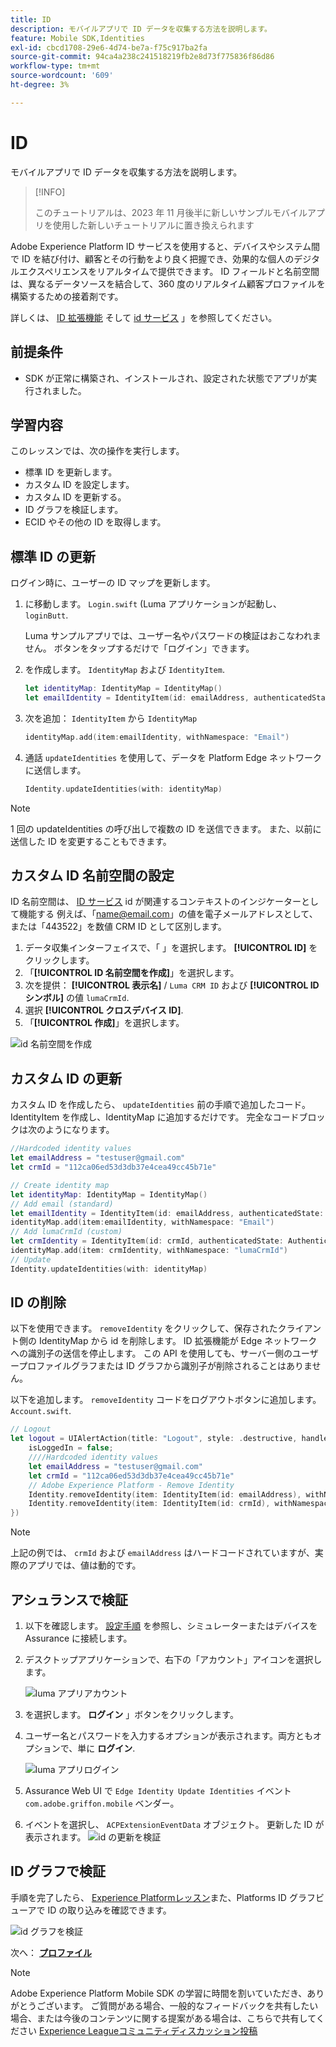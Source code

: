 ```yaml
---
title: ID
description: モバイルアプリで ID データを収集する方法を説明します。
feature: Mobile SDK,Identities
exl-id: cbcd1708-29e6-4d74-be7a-f75c917ba2fa
source-git-commit: 94ca4a238c241518219fb2e8d73f775836f86d86
workflow-type: tm+mt
source-wordcount: '609'
ht-degree: 3%

---
```


# ID

モバイルアプリで ID データを収集する方法を説明します。

>[!INFO]
>
> このチュートリアルは、2023 年 11 月後半に新しいサンプルモバイルアプリを使用した新しいチュートリアルに置き換えられます

Adobe Experience Platform ID サービスを使用すると、デバイスやシステム間で ID を結び付け、顧客とその行動をより良く把握でき、効果的な個人のデジタルエクスペリエンスをリアルタイムで提供できます。 ID フィールドと名前空間は、異なるデータソースを結合して、360 度のリアルタイム顧客プロファイルを構築するための接着剤です。

詳しくは、 [ID 拡張機能](https://developer.adobe.com/client-sdks/documentation/identity-for-edge-network/) そして [id サービス](https://experienceleague.adobe.com/docs/experience-platform/identity/home.html?lang=ja) 」を参照してください。

## 前提条件

* SDK が正常に構築され、インストールされ、設定された状態でアプリが実行されました。

## 学習内容

このレッスンでは、次の操作を実行します。

* 標準 ID を更新します。
* カスタム ID を設定します。
* カスタム ID を更新する。
* ID グラフを検証します。
* ECID やその他の ID を取得します。

## 標準 ID の更新

ログイン時に、ユーザーの ID マップを更新します。

1. に移動します。 `Login.swift` (Luma アプリケーションが起動し、 `loginButt`.

   Luma サンプルアプリでは、ユーザー名やパスワードの検証はおこなわれません。 ボタンをタップするだけで「ログイン」できます。

1. を作成します。 `IdentityMap` および `IdentityItem`.

   ```swift
   let identityMap: IdentityMap = IdentityMap()
   let emailIdentity = IdentityItem(id: emailAddress, authenticatedState: AuthenticatedState.authenticated)
   ```

1. 次を追加： `IdentityItem` から `IdentityMap`

   ```swift
   identityMap.add(item:emailIdentity, withNamespace: "Email")
   ```

1. 通話 `updateIdentities` を使用して、データを Platform Edge ネットワークに送信します。

   ```swift
   Identity.updateIdentities(with: identityMap)
   ```

>[!NOTE]
>
>1 回の updateIdentities の呼び出しで複数の ID を送信できます。 また、以前に送信した ID を変更することもできます。


## カスタム ID 名前空間の設定

ID 名前空間は、 [ID サービス](https://experienceleague.adobe.com/docs/experience-platform/identity/home.html?lang=ja) id が関連するコンテキストのインジケーターとして機能する 例えば、「name@email.com」の値を電子メールアドレスとして、または「443522」を数値 CRM ID として区別します。

1. データ収集インターフェイスで、「 」を選択します。 **[!UICONTROL ID]** をクリックします。
1. 「**[!UICONTROL ID 名前空間を作成]**」を選択します。
1. 次を提供： **[!UICONTROL 表示名]** / `Luma CRM ID` および **[!UICONTROL ID シンボル]** の値 `lumaCrmId`.
1. 選択 **[!UICONTROL クロスデバイス ID]**.
1. 「**[!UICONTROL 作成]**」を選択します。

![id 名前空間を作成](assets/mobile-identity-create.png)

## カスタム ID の更新

カスタム ID を作成したら、 `updateIdentities` 前の手順で追加したコード。 IdentityItem を作成し、IdentityMap に追加するだけです。 完全なコードブロックは次のようになります。

```swift
//Hardcoded identity values
let emailAddress = "testuser@gmail.com"
let crmId = "112ca06ed53d3db37e4cea49cc45b71e"

// Create identity map
let identityMap: IdentityMap = IdentityMap()
// Add email (standard)
let emailIdentity = IdentityItem(id: emailAddress, authenticatedState: AuthenticatedState.authenticated)
identityMap.add(item:emailIdentity, withNamespace: "Email")
// Add lumaCrmId (custom)
let crmIdentity = IdentityItem(id: crmId, authenticatedState: AuthenticatedState.authenticated)
identityMap.add(item: crmIdentity, withNamespace: "lumaCrmId")
// Update
Identity.updateIdentities(with: identityMap)
```

## ID の削除

以下を使用できます。 `removeIdentity` をクリックして、保存されたクライアント側の IdentityMap から id を削除します。 ID 拡張機能が Edge ネットワークへの識別子の送信を停止します。 この API を使用しても、サーバー側のユーザープロファイルグラフまたは ID グラフから識別子が削除されることはありません。

以下を追加します。 `removeIdentity` コードをログアウトボタンに追加します。 `Account.swift`.

```swift
// Logout
let logout = UIAlertAction(title: "Logout", style: .destructive, handler: { (action) -> Void in
    isLoggedIn = false;
    ////Hardcoded identity values
    let emailAddress = "testuser@gmail.com"
    let crmId = "112ca06ed53d3db37e4cea49cc45b71e"
    // Adobe Experience Platform - Remove Identity
    Identity.removeIdentity(item: IdentityItem(id: emailAddress), withNamespace: "Email")
    Identity.removeIdentity(item: IdentityItem(id: crmId), withNamespace: "lumaCrmId")
})
```

>[!NOTE]
>上記の例では、 `crmId` および `emailAddress` はハードコードされていますが、実際のアプリでは、値は動的です。

## アシュランスで検証

1. 以下を確認します。 [設定手順](assurance.md) を参照し、シミュレーターまたはデバイスを Assurance に接続します。
1. デスクトップアプリケーションで、右下の「アカウント」アイコンを選択します。

   ![luma アプリアカウント](assets/mobile-identity-login.png)
1. を選択します。 **ログイン** 」ボタンをクリックします。
1. ユーザー名とパスワードを入力するオプションが表示されます。両方ともオプションで、単に **ログイン**.

   ![luma アプリログイン](assets/mobile-identity-login-final.png)
1. Assurance Web UI で `Edge Identity Update Identities` イベント `com.adobe.griffon.mobile` ベンダー。
1. イベントを選択し、 `ACPExtensionEventData` オブジェクト。 更新した ID が表示されます。
   ![id の更新を検証](assets/mobile-identity-validate-assurance.png)

## ID グラフで検証

手順を完了したら、 [Experience Platformレッスン](platform.md)また、Platforms ID グラフビューアで ID の取り込みを確認できます。

![id グラフを検証](assets/mobile-identity-validate.png)


次へ： **[プロファイル](profile.md)**

>[!NOTE]
>
>Adobe Experience Platform Mobile SDK の学習に時間を割いていただき、ありがとうございます。 ご質問がある場合、一般的なフィードバックを共有したい場合、または今後のコンテンツに関する提案がある場合は、こちらで共有してください [Experience Leagueコミュニティディスカッション投稿](https://experienceleaguecommunities.adobe.com/t5/adobe-experience-platform-launch/tutorial-discussion-implement-adobe-experience-cloud-in-mobile/td-p/443796)